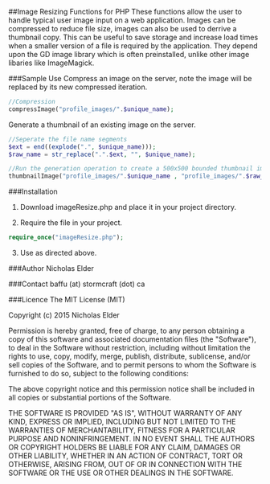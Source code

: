 ##Image Resizing Functions for PHP
These functions allow the user to handle typical user image input on a web application. Images can be compressed to reduce file size, images can also be used to derrive a thumbnail copy. This can be useful to save storage and increase load times when a smaller version of a file is required by the application. They depend upon the GD image library which is often preinstalled, unlike other image libaries like ImageMagick.

###Sample Use
Compress an image on the server, note the image will be replaced by its new compressed iteration.
```php
//Compression
compressImage("profile_images/".$unique_name);
```
Generate a thumbnail of an existing image on the server.
```php
//Seperate the file name segments
$ext = end((explode(".", $unique_name)));
$raw_name = str_replace(".".$ext, "", $unique_name);

//Run the generation operation to create a 500x500 bounded thumbnail image
thumbnailImage("profile_images/".$unique_name , "profile_images/".$raw_name."_small.".$ext, 500);
```

###Installation
1) Download imageResize.php and place it in your project directory.

2) Require the file in your project.
```php
require_once("imageResize.php");
```
3) Use as directed above.

###Author
Nicholas Elder 

###Contact
baffu (at) stormcraft (dot) ca

###Licence
The MIT License (MIT)

Copyright (c) 2015 Nicholas Elder

Permission is hereby granted, free of charge, to any person obtaining a copy
of this software and associated documentation files (the "Software"), to deal
in the Software without restriction, including without limitation the rights
to use, copy, modify, merge, publish, distribute, sublicense, and/or sell
copies of the Software, and to permit persons to whom the Software is
furnished to do so, subject to the following conditions:

The above copyright notice and this permission notice shall be included in all
copies or substantial portions of the Software.

THE SOFTWARE IS PROVIDED "AS IS", WITHOUT WARRANTY OF ANY KIND, EXPRESS OR
IMPLIED, INCLUDING BUT NOT LIMITED TO THE WARRANTIES OF MERCHANTABILITY,
FITNESS FOR A PARTICULAR PURPOSE AND NONINFRINGEMENT. IN NO EVENT SHALL THE
AUTHORS OR COPYRIGHT HOLDERS BE LIABLE FOR ANY CLAIM, DAMAGES OR OTHER
LIABILITY, WHETHER IN AN ACTION OF CONTRACT, TORT OR OTHERWISE, ARISING FROM,
OUT OF OR IN CONNECTION WITH THE SOFTWARE OR THE USE OR OTHER DEALINGS IN THE
SOFTWARE.
